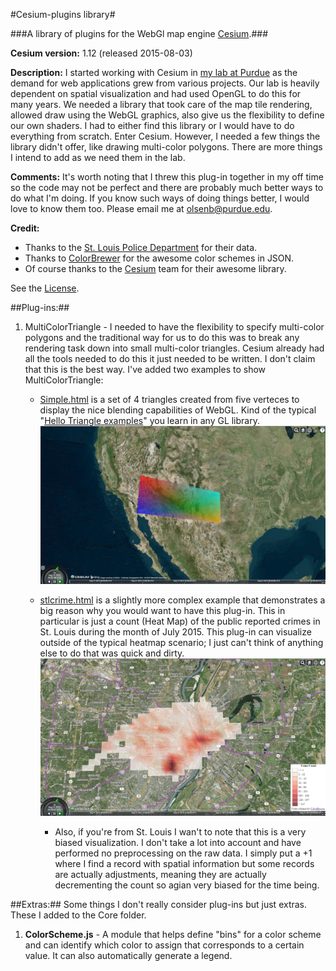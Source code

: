 #Cesium-plugins library#

###A library of plugins for the WebGl map engine <a href="https://github.com/AnalyticalGraphicsInc/cesium" target="_blank">Cesium</a>.###

**Cesium version:** 1.12 (released 2015-08-03)

**Description:** I started working with Cesium in <a href="https://www.purdue.edu/discoverypark/vaccine/" target="_blank">my lab at Purdue</a> as the demand for web applications grew from various projects. Our lab is heavily dependent on spatial visualization and had used OpenGL to do this for many years. We needed a library that took care of the map tile rendering, allowed draw using the WebGL graphics, also give us the flexibility to define our own shaders. I had to either find this library or I would have to do everything from scratch. Enter Cesium. However, I needed a few things the library didn't offer, like drawing multi-color polygons. There are more things I intend to add as we need them in the lab.

**Comments:** It's worth noting that I threw this plug-in together in my off time so the code may not be perfect and there are probably much better ways to do what I'm doing. If you know such ways of doing things better, I would love to know them too. Please email me at [olsenb@purdue.edu](olsenb@purdue.edu).

**Credit:** 

- Thanks to the <a href="http://www.slmpd.org/Crimereports.shtml" target="_blank">St. Louis Police Department</a> for their data.
- Thanks to <a href="http://colorbrewer2.org/" target="_blank">ColorBrewer</a> for the awesome color schemes in JSON.
- Of course thanks to the <a href="http://cesiumjs.org/" target="_blank">Cesium</a> team for their awesome library.

See the [License](LICENSE.md).

##Plug-ins:##

1. MultiColorTriangle - I needed to have the flexibility to specify multi-color polygons and the traditional way for us to do this was to break any rendering task down into small multi-color triangles. Cesium already had all the tools needed to do this it just needed to be written. I don't claim that this is the best way. I've added two examples to show MultiColorTriangle:
	- <a href="http://web.ics.purdue.edu/~olsenb/cesium/simple.html" target="_blank">Simple.html</a> is a set of 4 triangles created from five verteces to display the nice blending capabilities of WebGL. Kind of the typical "[Hello Triangle examples](http://www.learnopengl.com/#!Getting-Started/Hello-Triangle)" you learn in any GL library. 
		![](images/simple.png)
	- <a href="http://web.ics.purdue.edu/~olsenb/cesium/stlcrime.html" target="_blank">stlcrime.html</a> is a slightly more complex example that demonstrates a big reason why you would want to have this plug-in. This in particular is just a count (Heat Map) of the public reported crimes in St. Louis during the month of July 2015. This plug-in can visualize outside of the typical heatmap scenario; I just can't think of anything else to do that was quick and dirty. 
		![](images/stlcrime.png)

		- Also, if you're from St. Louis I wan't to note that this is a very biased visualization. I don't take a lot into account and have performed no preprocessing on the raw data. I simply put a +1 where I find a record with spatial information but some records are actually adjustments, meaning they are actually decrementing the count so agian very biased for the time being.

##Extras:##
Some things I don't really consider plug-ins but just extras. These I added to the Core folder.

1. **ColorScheme.js** - A module that helps define "bins" for a color scheme and can identify which color to assign that corresponds to a certain value. It can also automatically generate a legend.

